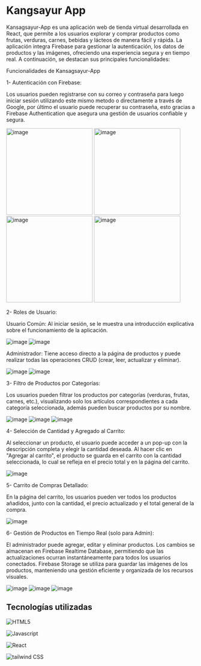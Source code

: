 # Kangsayur App 
Kansagsayur-App es una aplicación web de tienda virtual desarrollada en React, que permite a los usuarios explorar y comprar productos como frutas, verduras, carnes, bebidas y lácteos de manera fácil y rápida. La aplicación integra Firebase para gestionar la autenticación, los datos de productos y las imágenes, ofreciendo una experiencia segura y en tiempo real. A continuación, se destacan sus principales funcionalidades:

Funcionalidades de Kansagsayur-App

1- Autenticación con Firebase:

Los usuarios pueden registrarse con su correo y contraseña para luego iniciar sesión utilizando este mismo metodo o directamente a través de Google, por último el usuario puede recuperar su contraseña, esto gracias a Firebase Authentication que asegura una gestión de usuarios confiable y segura. 

<img src="https://github.com/user-attachments/assets/275d22f3-ad53-44ed-bd1e-5b76ee47a959" alt="image" width="230"> <img src="https://github.com/user-attachments/assets/c088d959-c108-4dc1-8bc8-0707db767011" alt="image" width="230"> <img src="https://github.com/user-attachments/assets/24fef515-9c4a-4797-acac-224a227ff8d0" alt="image" width="230"> <img src="https://github.com/user-attachments/assets/139c3c57-e977-4c78-a306-20a7e5a437ad" alt="image" width="230">

2- Roles de Usuario:

Usuario Común: Al iniciar sesión, se le muestra una introducción explicativa sobre el funcionamiento de la aplicación.

![image](https://github.com/user-attachments/assets/18b1f0be-d16e-4556-8df6-171a32ac077f) ![image](https://github.com/user-attachments/assets/88def38b-a8eb-416a-a65d-4314eea5bec5)

Administrador: Tiene acceso directo a la página de productos y puede realizar todas las operaciones CRUD (crear, leer, actualizar y eliminar).

![image](https://github.com/user-attachments/assets/f228f1c5-d32e-4416-8e37-5e5dbacfe616) ![image](https://github.com/user-attachments/assets/753ec24b-15bd-459e-8b52-272901e35e8f)
 
3- Filtro de Productos por Categorías:

Los usuarios pueden filtrar los productos por categorías (verduras, frutas, carnes, etc.), visualizando solo los artículos correspondientes a cada categoría seleccionada, además pueden buscar productos por su nombre.

![image](https://github.com/user-attachments/assets/05c1a762-a51f-45a0-ab19-fea4b616053d) ![image](https://github.com/user-attachments/assets/8ff8f80b-ce1e-4dfc-9e2b-7b12358574c9) ![image](https://github.com/user-attachments/assets/cd18ad00-1349-4a0e-b96b-65f141c63c97)


4- Selección de Cantidad y Agregado al Carrito:

Al seleccionar un producto, el usuario puede acceder a un pop-up con la descripción completa y elegir la cantidad deseada. Al hacer clic en "Agregar al carrito", el producto se guarda en el carrito con la cantidad seleccionada, lo cual se refleja en el precio total y en la página del carrito.

![image](https://github.com/user-attachments/assets/563f2739-6cc3-4cb4-a139-727f0cea55ae)

5- Carrito de Compras Detallado:

En la página del carrito, los usuarios pueden ver todos los productos añadidos, junto con la cantidad, el precio actualizado y el total general de la compra.

![image](https://github.com/user-attachments/assets/58c4fe71-90e8-41da-bc00-7efe1c62bec0)

6- Gestión de Productos en Tiempo Real (solo para Admin):

El administrador puede agregar, editar y eliminar productos.
Los cambios se almacenan en Firebase Realtime Database, permitiendo que las actualizaciones ocurran instantáneamente para todos los usuarios conectados.
Firebase Storage se utiliza para guardar las imágenes de los productos, manteniendo una gestión eficiente y organizada de los recursos visuales.

![image](https://github.com/user-attachments/assets/5eb475fb-ee82-433b-827d-47c03a001719) ![image](https://github.com/user-attachments/assets/836a9f47-e30c-4c49-b17c-970b220613f2) ![image](https://github.com/user-attachments/assets/90e6e177-ce29-4de2-88c5-6c2537b2a12a)

## Tecnologías utilizadas

![HTML5](https://img.shields.io/badge/HTML5-E34F26?style=for-the-badge&logo=html5&logoColor=white)

![Javascript](https://img.shields.io/badge/JavaScript-F7DF1E?style=for-the-badge&logo=javascript&logoColor=black)

![React](https://shields.io/badge/react-black?logo=react&style=for-the-badge)

![tailwind CSS](https://img.shields.io/badge/Tailwind_CSS-grey?style=for-the-badge&logo=tailwind-css&logoColor=38B2AC)


